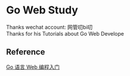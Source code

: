 # Go Web Study

Thanks wechat account: 网管叨bi叨  
Thanks for his Tutorials about Go Web Develope  

## Reference

[Go 语言 Web 编程入门](https://mp.weixin.qq.com/mp/appmsgalbum?__biz=MzUzNTY5MzU2MA==&action=getalbum&album_id=1323498303014780929&scene=173&from_msgid=2247484271&from_itemidx=1&count=3#wechat_redirect)
